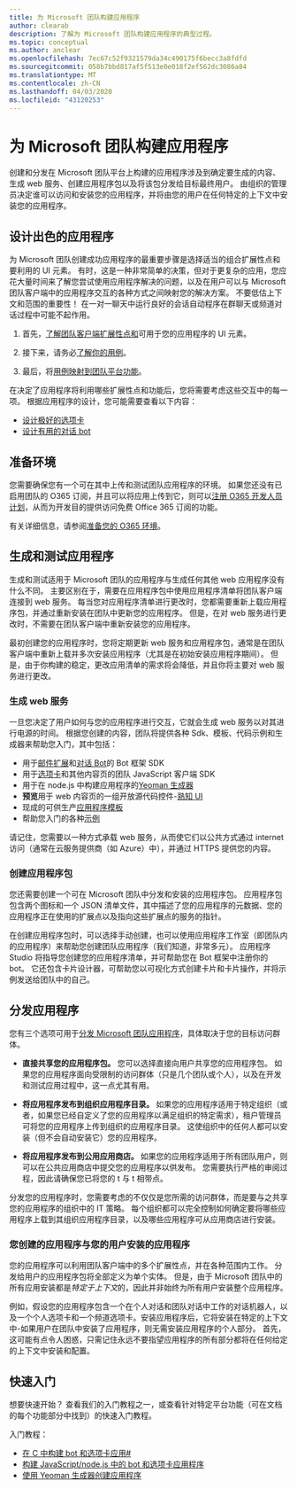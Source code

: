 ```yaml
---
title: 为 Microsoft 团队构建应用程序
author: clearab
description: 了解为 Microsoft 团队构建应用程序的典型过程。
ms.topic: conceptual
ms.author: anclear
ms.openlocfilehash: 7ec67c52f9321579da34c490175f6becc3a8fdfd
ms.sourcegitcommit: 058b7bbd817af5f513e0e018f2ef562dc3086a84
ms.translationtype: MT
ms.contentlocale: zh-CN
ms.lasthandoff: 04/03/2020
ms.locfileid: "43120253"
---
```

# <a name="building-an-app-for-microsoft-teams"></a>为 Microsoft 团队构建应用程序

创建和分发在 Microsoft 团队平台上构建的应用程序涉及到确定要生成的内容、生成 web 服务、创建应用程序包以及将该包分发给目标最终用户。 由组织的管理员决定谁可以访问和安装您的应用程序，并将由您的用户在任何特定的上下文中安装您的应用程序。

## <a name="design-a-great-app"></a>设计出色的应用程序

为 Microsoft 团队创建成功应用程序的最重要步骤是选择适当的组合扩展性点和要利用的 UI 元素。 有时，这是一种非常简单的决策，但对于更复杂的应用，您应花大量时间来了解您尝试使用应用程序解决的问题，以及在用户可以与 Microsoft 团队客户端中的应用程序交互的各种方式之间映射您的解决方案。 不要低估上下文和范围的重要性！ 在一对一聊天中运行良好的会话自动程序在群聊天或频道对话过程中可能不起作用。

1. 首先，[了解团队客户端扩展性点和](~/concepts/extensibility-points.md)可用于您的应用程序的 UI 元素。

2. 接下来，请务必[了解你的用例](~/concepts/design/understand-use-cases.md)。

3. 最后，将[用例映射到团队平台功能](~/concepts/design/map-use-cases.md)。

在决定了应用程序将利用哪些扩展性点和功能后，您将需要考虑这些交互中的每一项。 根据应用程序的设计，您可能需要查看以下内容：

* [设计极好的选项卡](~/tabs/design/tabs.md)
* [设计有用的对话 bot](~/bots/design/bots.md)

## <a name="prepare-your-environment"></a>准备环境

您需要确保您有一个可在其中上传和测试团队应用程序的环境。 如果您还没有已启用团队的 O365 订阅，并且可以将应用上传到它，则可以[注册 O365 开发人员计划](https://developer.microsoft.com/microsoft-365/dev-program)，从而为开发目的提供访问免费 Office 365 订阅的功能。

有关详细信息，请参阅[准备您的 O365 环境](~/concepts/build-and-test/prepare-your-o365-tenant.md)。

## <a name="build-and-test-your-app"></a>生成和测试应用程序

生成和测试适用于 Microsoft 团队的应用程序与生成任何其他 web 应用程序没有什么不同。 主要区别在于，需要在应用程序包中使用应用程序清单将团队客户端连接到 web 服务。 每当您对应用程序清单进行更改时，您都需要重新上载应用程序包，并通过重新安装在团队中更新您的应用程序。 但是，在对 web 服务进行更改时，不需要在团队客户端中重新安装您的应用程序。

最初创建您的应用程序时，您将定期更新 web 服务和应用程序包，通常是在团队客户端中重新上载并多次安装应用程序（尤其是在初始安装应用程序期间）。 但是，由于你构建的稳定，更改应用清单的需求将会降低，并且你将主要对 web 服务进行更改。

### <a name="build-your-web-services"></a>生成 web 服务

一旦您决定了用户如何与您的应用程序进行交互，它就会生成 web 服务以对其进行电源的时间。 根据您创建的内容，团队将提供各种 Sdk、模板、代码示例和生成器来帮助您入门，其中包括：

* 用于[邮件扩展](~/messaging-extensions/what-are-messaging-extensions.md)和[对话 Bot](~/bots/what-are-bots.md)的 Bot 框架 SDK
* 用于[选项卡](~/tabs/what-are-tabs.md)和其他内容页的团队 JavaScript 客户端 SDK
* 用于在 node.js 中构建应用程序的[Yeoman 生成器](~/tutorials/get-started-yeoman.md)
* **预览**用于 web 内容页的一组开放源代码控件-[熟知 UI](https://microsoft.github.io/fluent-ui-react/)
* 现成的可供生产[应用程序模板](~/samples/app-templates.md)
* 帮助您入门的各种[示例](~/samples/code-samples.md)

请记住，您需要以一种方式承载 web 服务，从而使它们以公共方式通过 internet 访问（通常在云服务提供商（如 Azure）中），并通过 HTTPS 提供您的内容。

### <a name="create-your-app-package"></a>创建应用程序包

您还需要创建一个可在 Microsoft 团队中分发和安装的应用程序包。 应用程序包包含两个图标和一个 JSON 清单文件，其中描述了您的应用程序的元数据、您的应用程序正在使用的扩展点以及指向这些扩展点的服务的指针。

在创建应用程序包时，可以选择手动创建，也可以使用应用程序工作室（即团队内的应用程序）来帮助您创建团队应用程序（我们知道，非常多元）。 应用程序 Studio 将指导您创建您的应用程序清单，并可帮助您在 Bot 框架中注册你的 bot。 它还包含卡片设计器，可帮助您以可视化方式创建卡片和卡片操作，并将示例发送给团队中的自己。

## <a name="distributing-your-app"></a>分发应用程序

您有三个选项可用于[分发 Microsoft 团队应用程序](~/concepts/deploy-and-publish/apps-publish.md)，具体取决于您的目标访问群体。

* **直接共享您的应用程序包。** 您可以选择直接向用户共享您的应用程序包。 如果您的应用程序面向受限制的访问群体（只是几个团队或个人），以及在开发和测试应用过程中，这一点尤其有用。
  
* **将应用程序发布到组织应用程序目录。** 如果您的应用程序适用于特定组织（或者，如果您已经自定义了您的应用程序以满足组织的特定需求），租户管理员可将您的应用程序上传到组织的应用程序目录。 这使组织中的任何人都可以安装（但不会自动安装它）您的应用程序。
  
* **将应用程序发布到公用应用商店。** 如果您的应用程序适用于所有团队用户，则可以在公共应用商店中提交您的应用程序以供发布。 您需要执行严格的审阅过程，因此请确保您已将您的 t 与 t 相带点。

分发您的应用程序时，您需要考虑的不仅仅是您所需的访问群体，而是要与之共享您的应用程序的组织中的 IT 策略。 每个组织都可以完全控制如何确定要将哪些应用程序上载到其组织应用程序目录，以及哪些应用程序可从应用商店进行安装。

### <a name="the-app-you-create-versus-the-app-your-users-install"></a>您创建的应用程序与您的用户安装的应用程序

您的应用程序可以利用团队客户端中的多个扩展性点，并在各种范围内工作。 分发给用户的应用程序包将全部定义为单个实体。 但是，由于 Microsoft 团队中的所有应用安装都是*特定于上下文*的，因此并非始终为所有用户安装整个应用程序。

例如，假设您的应用程序包含一个在个人对话和团队对话中工作的对话机器人，以及一个个人选项卡和一个频道选项卡。安装应用程序后，它将安装在特定的上下文中-如果用户在团队中安装了应用程序，则无需安装应用程序的个人部分。 首先，这可能有点令人困惑，只需记住永远不要指望应用程序的所有部分都将在任何给定的上下文中安装和配置。

## <a name="get-started-quickly"></a>快速入门

想要快速开始？ 查看我们的入门教程之一，或查看针对特定平台功能（可在文档的每个功能部分中找到）的快速入门教程。

入门教程：

* [在 C 中构建 bot 和选项卡应用#](~/tutorials/get-started-dotnet-app-studio.md)
* [构建 JavaScript/node.js 中的 bot 和选项卡应用程序](~/tutorials/get-started-nodejs-app-studio.md)
* [使用 Yeoman 生成器创建应用程序](~/tutorials/get-started-yeoman.md)
